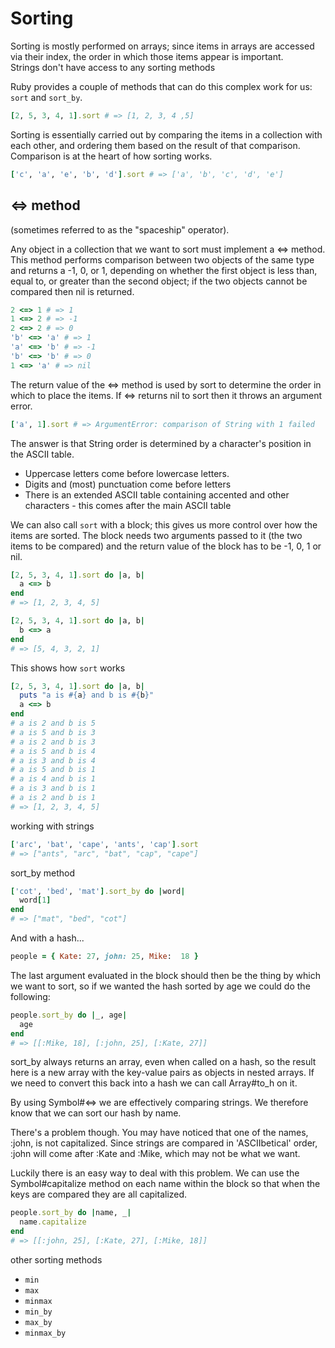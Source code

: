 # Sorting
Sorting is mostly performed on arrays; since items in arrays are accessed via their index, the order in which those items appear is important.  
Strings don't have access to any sorting methods

Ruby provides a couple of methods that can do this complex work for us: `sort` and `sort_by`.

``` ruby 
[2, 5, 3, 4, 1].sort # => [1, 2, 3, 4 ,5]
```

Sorting is essentially carried out by comparing the items in a collection with each other, and ordering them based on the result of that comparison. Comparison is at the heart of how sorting works.
```ruby
['c', 'a', 'e', 'b', 'd'].sort # => ['a', 'b', 'c', 'd', 'e']
```

## <=> method 
(sometimes referred to as the "spaceship" operator).

Any object in a collection that we want to sort must implement a <=> method. This method performs comparison between two objects of the same type and returns a -1, 0, or 1, depending on whether the first object is less than, equal to, or greater than the second object; if the two objects cannot be compared then nil is returned.

``` ruby
2 <=> 1 # => 1
1 <=> 2 # => -1
2 <=> 2 # => 0
'b' <=> 'a' # => 1
'a' <=> 'b' # => -1
'b' <=> 'b' # => 0
1 <=> 'a' # => nil
```
The return value of the <=> method is used by sort to determine the order in which to place the items. If <=> returns nil to sort then it throws an argument error.
``` ruby
['a', 1].sort # => ArgumentError: comparison of String with 1 failed
```
The answer is that String order is determined by a character's position in the ASCII table.

- Uppercase letters come before lowercase letters.
- Digits and (most) punctuation come before letters
- There is an extended ASCII table containing accented and other characters - this comes after the main ASCII table

We can also call `sort` with a block; this gives us more control over how the items are sorted. The block needs two arguments passed to it (the two items to be compared) and the return value of the block has to be -1, 0, 1 or nil.
```ruby
[2, 5, 3, 4, 1].sort do |a, b|
  a <=> b
end
# => [1, 2, 3, 4, 5]
```
```ruby
[2, 5, 3, 4, 1].sort do |a, b|
  b <=> a
end
# => [5, 4, 3, 2, 1]
```

This shows how `sort` works
``` ruby
[2, 5, 3, 4, 1].sort do |a, b|
  puts "a is #{a} and b is #{b}"
  a <=> b
end
# a is 2 and b is 5
# a is 5 and b is 3
# a is 2 and b is 3
# a is 5 and b is 4
# a is 3 and b is 4
# a is 5 and b is 1
# a is 4 and b is 1
# a is 3 and b is 1
# a is 2 and b is 1
# => [1, 2, 3, 4, 5]
```
working with strings

```ruby
['arc', 'bat', 'cape', 'ants', 'cap'].sort
# => ["ants", "arc", "bat", "cap", "cape"]
```

sort_by method
```ruby
['cot', 'bed', 'mat'].sort_by do |word|
  word[1]
end
# => ["mat", "bed", "cot"]
```

And with a hash...
```ruby
people = { Kate: 27, john: 25, Mike:  18 }
```
The last argument evaluated in the block should then be the thing by which we want to sort, so if we wanted the hash sorted by age we could do the following:
```ruby
people.sort_by do |_, age|
  age
end
# => [[:Mike, 18], [:john, 25], [:Kate, 27]]
```
sort_by always returns an array, even when called on a hash, so the result here is a new array with the key-value pairs as objects in nested arrays. If we need to convert this back into a hash we can call Array#to_h on it.

By using Symbol#<=> we are effectively comparing strings. We therefore know that we can sort our hash by name.

There's a problem though. You may have noticed that one of the names, :john, is not capitalized. Since strings are compared in 'ASCIIbetical' order, :john will come after :Kate and :Mike, which may not be what we want.

Luckily there is an easy way to deal with this problem. We can use the Symbol#capitalize method on each name within the block so that when the keys are compared they are all capitalized.

```ruby
people.sort_by do |name, _|
  name.capitalize
end
# => [[:john, 25], [:Kate, 27], [:Mike, 18]]
```

other sorting methods
* `min`
* `max`
* `minmax`
* `min_by`
* `max_by`
* `minmax_by`